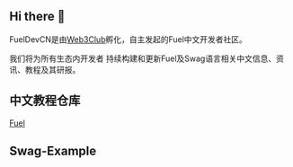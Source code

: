## Hi there 👋

FuelDevCN是由[Web3Club](https://github.com/Web3-Club)孵化，自主发起的Fuel中文开发者社区。

我们将为所有生态内开发者 持续构建和更新Fuel及Swag语言相关中文信息、资讯、教程及其研报。

## 中文教程仓库

[Fuel](https://github.com/fuel-champions/Fuel-Dev-tutorial-CN)

## Swag-Example


